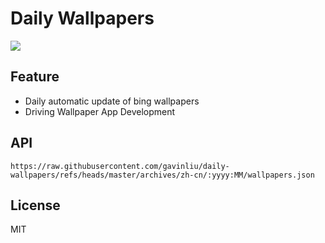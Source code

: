 # Daily Wallpapers
  
![](https://www.bing.com/th?id=OHR.SevilleNaboo_ZH-CN1065227658_UHD.jpg)

## Feature

- Daily automatic update of bing wallpapers
- Driving Wallpaper App Development

## API

```
https://raw.githubusercontent.com/gavinliu/daily-wallpapers/refs/heads/master/archives/zh-cn/:yyyy:MM/wallpapers.json
```

## License

MIT
  
